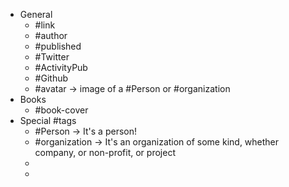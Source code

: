 ---
---

- General
	- #link
	- #author
	- #published
	- #Twitter
	- #ActivityPub
	- #Github
	- #avatar -> image of a #Person or #organization
- Books
	- #book-cover
- Special #tags
	- #Person -> It's a person!
	- #organization -> It's an organization of some kind, whether company, or non-profit, or project
	-
	-